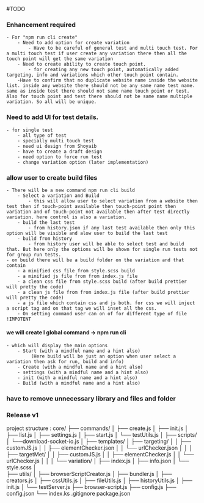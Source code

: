 #TODO

### Enhancement required     
    - For "npm run cli create"
        - Need to add option for create variation
            - Have to be careful of general test and multi touch test. For a multi touch test if user create any variation there then all the touch point will get the same variation
        - Need to create ability to create touch point.
            - for creating any new touch point, automatically added targeting, info and variations which other touch point contain. 
        -Have to confirm that no duplicate website name inside the website list. inside any website there should not be any same name test name. same as inside test there should not same name touch point or test. Also for touch point and test there should not be same name multiple variation. So all will be unique. 

### Need to add UI for test details.
    - for single test
        - all type of test
        - specially multi touch test
        - need ui design from Shoyaib
        - have to create a draft design 
        - need option to force run test
        - change variation option (later implementation)

### allow user to create build files
    - There will be a new command npm run cli build 
        - Select a variation and Build
            - this will allow user to select variation from a website then test then if touch-point available then touch-point point then variation and of touch-point not available then after test directly variation. here control is also a variation.
        - build the last test
            - from history.json if any last test available then only this option will be visible and alow user to build the last test
        - build from history
            - from history user will be able to select test and build that. But here only the options will be shown for single run tests not for group run tests.
    - on build there will be a build folder on the variation and that contain
        - a minified css file from style.scss build
        - a minified js file from from index.js file 
        - a clean css file from style.scss build (after build prettier will pretty the code)
        - a clean js file from from index.js file (after build prettier will pretty the code)
        - a js file which contain css and js both. for css we will inject a script tag and on that tag we will inset all the css.
        - On setting command user can on of for different type of file !IMPOTENT

#### we will create I global command -> npm run cli
    - which will display the main options
        - Start (with a mindful name and a hint also)
             (Here build will be just an option when user select a variation then ask for run, build and info)
        - Create (with a mindful name and a hint also)
        - settings (with a mindful name and a hint also)
        - init (with a mindful name and a hint also)
        - Build (with a mindful name and a hint also)


### have to remove unnecessary library and files and folder 

### Release v1


project structure : 
core/
├── commands/
│   ├── create.js
│   ├── init.js
│   ├── list.js
│   ├── settings.js
│   ├── start.js
│   └── testUtils.js
│
├── scripts/
│   └──download-socket-io.js
│
├── templates/
│   ├── targeting/
│   │   ├── customJS.js
│   │   ├── elementChecker.json
│   │   └── urlChecker.json
│   │
│   ├── targetMet/
│   │   ├── customJS.js
│   │   ├── elementChecker.js
│   │   └── urlChecker.js
│   │
│   └── variation/
│       ├── index.js
│       ├── info.json
│       └── style.scss
│   
├── utils/
│   ├── browserScriptCreator.js
│   ├── bundler.js
│   ├── creators.js
│   ├── cssUtils.js
│   ├── fileUtils.js
│   ├── historyUtils.js
│   ├── init.js
│   └── testServer.js
├── browser-script.js
├── config.js
├── config.json
└── index.ks
.gitignore
package.json
